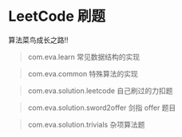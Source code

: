 # LeetCode 刷题

算法菜鸟成长之路!!

> com.eva.learn 常见数据结构的实现

> com.eva.common 特殊算法的实现

> com.eva.solution.leetcode 自己刷过的力扣题

> com.eva.solution.sword2offer 剑指 offer 题目

> com.eva.solution.trivials 杂项算法题
